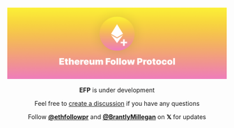 ![EFP Banner](banner.png)

<div align="center">

**EFP** is under development

Feel free to [create a discussion](https://github.com/ethereumfollowprotocol/app/discussions/new/choose) if you have any questions

Follow [**@ethfollowpr**](https://x.com/ethfollowpr) and [**@BrantlyMillegan**](https://x.com/BrantlyMillegan) on **𝕏** for updates

</div>
